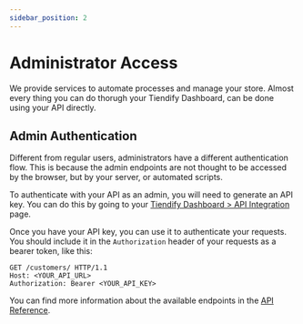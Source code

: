```yaml
---
sidebar_position: 2
---
```


# Administrator Access

We provide services to automate processes and manage your store. Almost every thing you can do thorugh your Tiendify Dashboard, can be done using your API directly.

## Admin Authentication

Different from regular users, administrators have a different authentication flow. This is because the admin endpoints are not thought to be accessed by the browser, but by your server, or automated scripts.

To authenticate with your API as an admin, you will need to generate an API key. You can do this by going to your [Tiendify Dashboard > API Integration](https://tiendify.vercel.app/dashboard/api-integration) page.

Once you have your API key, you can use it to authenticate your requests. You should include it in the `Authorization` header of your requests as a bearer token, like this:

```http"
GET /customers/ HTTP/1.1
Host: <YOUR_API_URL>
Authorization: Bearer <YOUR_API_KEY>
```

You can find more information about the available endpoints in the [API Reference](/docs/store-api/reference).
